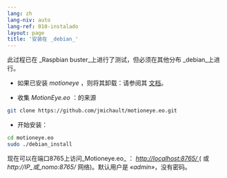 ```yaml
---
lang: zh
lang-niv: auto
lang-ref: 010-instalado
layout: page
title: '安装在 _debian_'
---
```


此过程已在 _Raspbian buster_上进行了测试，但必须在其他分布 _debian_上进行。

* 如果已安装 _motioneye_ ，则将其卸载：请参阅其 [文档](https://github.com/ccrisan/motioneye/wiki)。  


* 收集 _MotionEye.eo_ ：的来源



```bash
git clone https://github.com/jmichault/motioneye.eo.git
```

* 开始安装：



```bash
cd motioneye.eo
sudo ./debian_install
```

现在可以在端口8765上访问_Motioneye.eo_ ： [ _http://localhost:8765/_ ](http://localhost:8765/) ( 或 _http://IP_或_nomo:8765/_ 网络)。默认用户是 _«admin»_，没有密码。

